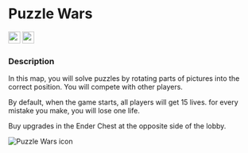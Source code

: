 Puzzle Wars
=====================


<a href="https://discord.gg/NsEdnWD"><img src="https://discordapp.com/api/guilds/331053412831723521/embed.png" height="24px"></a>
<a href="https://github.com/azerus-team/Puzzle-Wars/releases/latest"><img src="https://img.shields.io/github/release/azerus-team/Puzzle-Wars.svg?label=latest%20release" height="24px"></a>

### **Description**

In this map, you will solve puzzles by rotating parts of pictures into the correct position. You will compete with other players.

By default, when the game starts, all players will get 15 lives. for every mistake you make, you will lose one life.

Buy upgrades in the Ender Chest at the opposite side of the lobby.

![Puzzle Wars icon](https://i.ytimg.com/vi/SKkrr79V8I8/maxresdefault.jpg)


